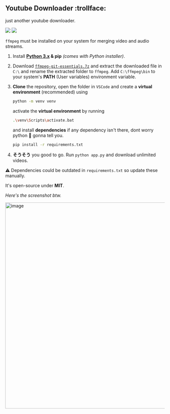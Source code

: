 ## Youtube Downloader :trollface:

just another youtube downloader.

<img src="https://img.shields.io/badge/Python-3776AB?style=flat&logo=python&logoColor=white"> <img src="https://img.shields.io/badge/Flask-000000?style=flat&logo=flask&logoColor=white">

`ffmpeg` must be installed on your system for merging video and audio streams.

1. Install **[Python 3.x](https://www.python.org/downloads/) & pip** *(comes with Python installer)*.

2. Download [`ffmpeg-git-essentials.7z`](https://www.gyan.dev/ffmpeg/builds/) and extract the downloaded file in `C:\` and rename the extracted folder to `ffmpeg`. Add `C:\ffmpeg\bin` to your system's **PATH** (User variables) environment variable.
   
3. **Clone** the repository, open the folder in `VSCode` and create a **virtual environment** (recommended) using
   ```bash
   python -m venv venv
   ```
   activate the **virtual environment** by running
     ```bash
     .\venv\Scripts\activate.bat
     ```
     and install **dependencies** if any dependency isn't there, dont worry python 🐍 gonna tell you.
   ```bash
   pip install -r requirements.txt
   ```
   
4. **そうそう** you good to go. Run `python app.py` and download unlimited videos.

⚠️ Dependencies could be outdated in `requirements.txt` so update these manually.

It's open-source under **MIT**.

*Here's the screenshot btw.*

<img width="650" alt="image" src="https://github.com/user-attachments/assets/115854b3-6486-4982-839d-f6482a2049a7" />
